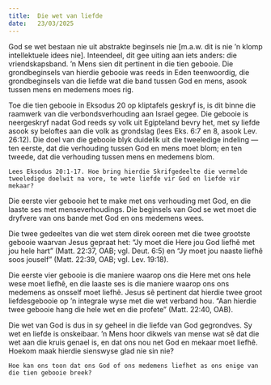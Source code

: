 ```yaml
---
title:  Die wet van liefde
date:   23/03/2025
---
```


God se wet bestaan nie uit abstrakte beginsels nie [m.a.w. dit is nie ’n klomp intellektuele idees nie]. Inteendeel, dit gee uiting aan iets anders: die vriendskapsband. ’n Mens sien dit pertinent in die tien gebooie. Die grondbeginsels van hierdie gebooie was reeds in Eden teenwoordig, die grondbeginsels van die liefde wat die band tussen God en mens, asook tussen mens en medemens moes rig.

Toe die tien gebooie in Eksodus 20 op kliptafels geskryf is, is dit binne die raamwerk van die verbondsverhouding aan Israel gegee. Die gebooie is neergeskryf nadat God reeds sy volk uit Egipteland bevry het, met sy liefde asook sy beloftes aan die volk as grondslag (lees Eks. 6:7 en 8, asook Lev. 26:12). Die doel van die gebooie blyk duidelik uit die tweeledige indeling — ten eerste, dat die verhouding tussen God en mens moet blom; en ten tweede, dat die verhouding tussen mens en medemens blom.

`Lees Eksodus 20:1-17. Hoe bring hierdie Skrifgedeelte die vermelde tweeledige doelwit na vore, te wete liefde vir God en liefde vir mekaar?`

Die eerste vier gebooie het te make met ons verhouding met God, en die laaste ses met menseverhoudings. Die beginsels van God se wet moet die dryfvere van ons bande met God en ons medemens wees.

Die twee gedeeltes van die wet stem direk ooreen met die twee grootste gebooie waarvan Jesus gepraat het: “Jy moet die Here jou God liefhê met jou hele hart” (Matt. 22:37, OAB; vgl. Deut. 6:5) en “Jy moet jou naaste liefhê soos jouself” (Matt. 22:39, OAB; vgl. Lev. 19:18).

Die eerste vier gebooie is die maniere waarop ons die Here met ons hele wese moet liefhê, en die laaste ses is die maniere waarop ons ons medemens as onsself moet liefhê. Jesus sê pertinent dat hierdie twee groot liefdesgebooie op ’n integrale wyse met die wet verband hou. “Aan hierdie twee gebooie hang die hele wet en die profete” (Matt. 22:40, OAB).

Die wet van God is dus in sy geheel in die liefde van God gegrondves. Sy wet en liefde is onskeibaar. ’n Mens hoor dikwels van mense wat sê dat die wet aan die kruis genael is, en dat ons nou net God en mekaar moet liefhê. Hoekom maak hierdie sienswyse glad nie sin nie?

`Hoe kan ons toon dat ons God of ons medemens liefhet as ons enige van die tien gebooie breek?`